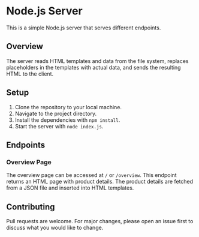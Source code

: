 # Node.js Server

This is a simple Node.js server that serves different endpoints.

## Overview

The server reads HTML templates and data from the file system, replaces placeholders in the templates with actual data, and sends the resulting HTML to the client.

## Setup

1. Clone the repository to your local machine.
2. Navigate to the project directory.
3. Install the dependencies with `npm install`.
4. Start the server with `node index.js`.

## Endpoints

### Overview Page

The overview page can be accessed at `/` or `/overview`. This endpoint returns an HTML page with product details. The product details are fetched from a JSON file and inserted into HTML templates.

## Contributing

Pull requests are welcome. For major changes, please open an issue first to discuss what you would like to change.
